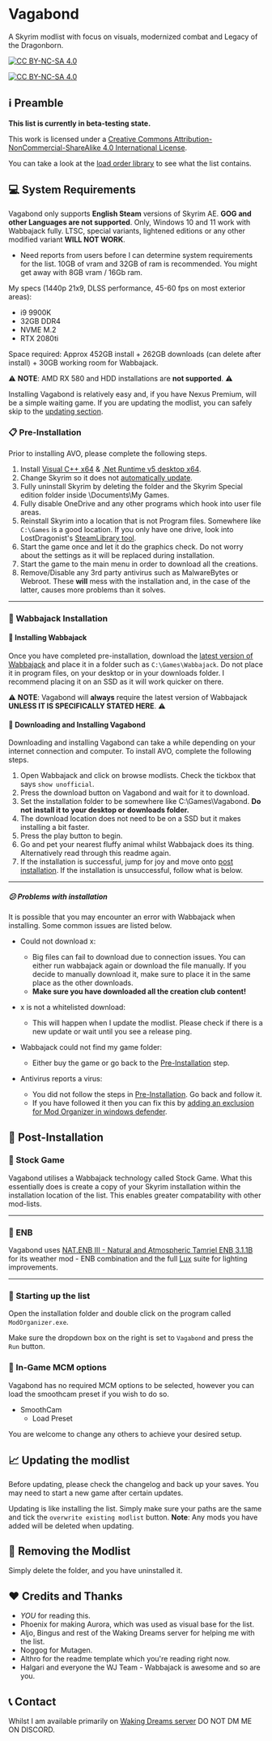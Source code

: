 # Vagabond
A Skyrim modlist with focus on visuals, modernized combat and Legacy of the Dragonborn.

[![CC BY-NC-SA 4.0][cc-by-nc-sa-shield]][cc-by-nc-sa]

[![CC BY-NC-SA 4.0][cc-by-nc-sa-image]][cc-by-nc-sa]

[cc-by-nc-sa]: http://creativecommons.org/licenses/by-nc-sa/4.0/
[cc-by-nc-sa-image]: https://licensebuttons.net/l/by-nc-sa/4.0/88x31.png
[cc-by-nc-sa-shield]: https://img.shields.io/badge/License-CC%20BY--NC--SA%204.0-lightgrey.svg

## :information_source: Preamble

**This list is currently in beta-testing state.**

This work is licensed under a [Creative Commons Attribution-NonCommercial-ShareAlike 4.0 International License][cc-by-nc-sa].

You can take a look at the [load order library](https://loadorderlibrary.com/lists/vagabond) to see what the list contains.

## :computer: System Requirements

Vagabond only supports **English Steam** versions of Skyrim AE. **GOG and other Languages are not supported**.
Only, Windows 10 and 11 work with Wabbajack fully. LTSC, special variants, lightened editions or any other modified variant **WILL NOT WORK**.

- Need reports from users before I can determine system requirements for the list. 10GB of vram and 32GB of ram is recommended. You might get away with 8GB vram / 16Gb ram.

My specs (1440p 21x9, DLSS performance, 45-60 fps on most exterior areas):

- i9 9900K
- 32GB DDR4
- NVME M.2
- RTX 2080ti

Space required: Approx 452GB install + 262GB downloads (can delete after install) + 30GB working room for Wabbajack.

:warning: **NOTE**: AMD RX 580 and HDD installations are **not supported**. :warning:

Installing Vagabond is relatively easy and, if you have Nexus Premium, will be a simple waiting game. If you are updating the modlist, you can safely skip to the [updating section](#updating).

### :clipboard: Pre-Installation

Prior to installing AVO, please complete the following steps.

1. Install [Visual C++ x64](https://aka.ms/vs/16/release/vc_redist.x64.exe) & [.Net Runtime v5 desktop x64](https://dotnet.microsoft.com/download/dotnet/5.0/runtime).
2. Change Skyrim so it does not [automatically update](https://help.steampowered.com/en/faqs/view/71AB-698D-57EB-178C#disable).
3. Fully uninstall Skyrim by deleting the folder and the Skyrim Special edition folder inside \Documents\My Games\.
4. Fully disable OneDrive and any other programs which hook into user file areas.
5. Reinstall Skyrim into a location that is not Program files. Somewhere like `C:\Games` is a good location. If you only have one drive, look into LostDragonist's [SteamLibrary tool](https://github.com/LostDragonist/steam-library-setup-tool/wiki/Usage-Guide).
6. Start the game once and let it do the graphics check. Do not worry about the settings as it will be replaced during installation.
7. Start the game to the main menu in order to download all the creations.
8. Remove/Disable any 3rd party antivirus such as MalwareBytes or Webroot. These **will** mess with the installation and, in the case of the latter, causes more problems than it solves.

***

### :page_with_curl: Wabbajack Installation

#### :scroll: Installing Wabbajack

Once you have completed pre-installation, download the [latest version of Wabbajack]((https://github.com/wabbajack-tools/wabbajack/releases)) and place it in a folder such as `C:\Games\Wabbajack`. Do not place it in program files, on your desktop or in your downloads folder. I recommend placing it on an SSD as it will work quicker on there.

:warning: **NOTE**: Vagabond will **always** require the latest version of Wabbajack **UNLESS IT IS SPECIFICALLY STATED HERE**. :warning:

#### :open_file_folder: Downloading and Installing Vagabond

Downloading and installing Vagabond can take a while depending on your internet connection and computer. To install AVO, complete the following steps.

1. Open Wabbajack and click on browse modlists. Check the tickbox that says `show unofficial`.
2. Press the download button on Vagabond and wait for it to download.
3. Set the installation folder to be somewhere like C:\Games\Vagabond. **Do not install it to your desktop or downloads folder.**
4. The download location does not need to be on a SSD but it makes installing a bit faster.
5. Press the play button to begin.
6. Go and pet your nearest fluffy animal whilst Wabbajack does its thing. Alternatively read through this readme again.
7. If the installation is successful, jump for joy and move onto [post installation](#post-installation). If the installation is unsuccessful, follow what is below.

***

##### :confused: Problems with installation

It is possible that you may encounter an error with Wabbajack when installing. Some common issues are listed below.

- Could not download x:
	- Big files can fail to download due to connection issues. You can either run wabbajack again or download the file manually. If you decide to manually download it, make sure to place it in the same place as the other downloads.
	- **Make sure you have downloaded all the creation club content!**

- x is not a whitelisted download:

	 - This will happen when I update the modlist. Please check if there is a new update or wait until you see a release ping.

- Wabbajack could not find my game folder:

	- Either buy the game or go back to the [Pre-Installation](#pre-installation) step.

- Antivirus reports a virus:
	- You did not follow the steps in [Pre-Installation](#pre-installation). Go back and follow it.
	- If you have followed it then you can fix this by [adding an exclusion for Mod Organizer in windows defender](https://www.thewindowsclub.com/exclude-a-folder-from-windows-security-scan).

## :floppy_disk: Post-Installation

### :file_folder: Stock Game

Vagabond utilises a Wabbajack technology called Stock Game. What this essentially does is create a copy of your Skyrim installation within the installation location of the list. This enables greater compatability with other mod-lists.

***

### :telescope: ENB

Vagabond uses [NAT.ENB III - Natural and Atmospheric Tamriel ENB 3.1.1B](https://www.nexusmods.com/skyrimspecialedition/mods/27141) for its weather mod - ENB combination and the full [Lux](https://www.nexusmods.com/skyrimspecialedition/mods/43158) suite for lighting improvements.

***

### :runner:  Starting up the list
Open the installation folder and double click on the program called `ModOrganizer.exe`. 

Make sure the dropdown box on the right is set to `Vagabond` and press the `Run` button.

### :bookmark: In-Game MCM options

Vagabond has no required MCM options to be selected, however you can load the smoothcam preset if you wish to do so.

- SmoothCam
	- Load Preset

You are welcome to change any others to achieve your desired setup.

## :chart_with_upwards_trend: Updating the modlist

Before updating, please check the changelog and back up your saves. You may need to start a new game after certain updates.

Updating is like installing the list. Simply make sure your paths are the same and tick the `overwrite existing modlist` button. **Note**: Any mods you have added will be deleted when updating.

## :put_litter_in_its_place: Removing the Modlist
Simply delete the folder, and you have uninstalled it.

## :hearts: Credits and Thanks

- _YOU_ for reading this.
- Phoenix for making Aurora, which was used as visual base for the list.
- Aljo, Bingus and rest of the Waking Dreams server for helping me with the list.
- Noggog for Mutagen.
- Althro for the readme template which you're reading right now.
- Halgari and everyone the WJ Team - Wabbajack is awesome and so are you.

## :telephone_receiver: Contact

Whilst I am available primarily on [Waking Dreams server](https://discord.gg/wakingdreams) DO NOT DM ME ON DISCORD.
